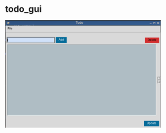 # todo_gui

![alt text](https://github.com/gon2410/gon2410.github.io/blob/main/images/todo/todo_screen_1.png)
